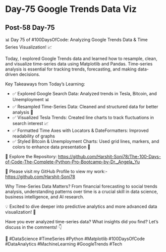 # Day-75 Google Trends Data Viz

## Post-58 Day-75

📊 Day 75 of #100DaysOfCode: Analyzing Google Trends Data & Time Series Visualization! 📈

Today, I explored Google Trends data and learned how to resample, clean, and visualize time-series data using Matplotlib and Pandas. Time-series analysis is essential for tracking trends, forecasting, and making data-driven decisions.

Key Takeaways from Today’s Learning:

- ✅ Explored Google Search Data: Analyzed trends in Tesla, Bitcoin, and Unemployment 📊
- ✅ Resampled Time-Series Data: Cleaned and structured data for better analysis 📆
- ✅ Visualized Tesla Trends: Created line charts to track fluctuations in search interest 📈
- ✅ Formatted Time Axes with Locators & DateFormatters: Improved readability of graphs
- ✅ Styled Bitcoin & Unemployment Charts: Used grid lines, markers, and colors to enhance data presentation 🎨

🔗 Explore the Repository: <https://github.com/Harshit-Soni78/The-100-Days-of-Code-The-Complete-Python-Pro-Bootcamp-by-Dr._Angela_Yu>

📂 Please visit my GitHub Profile to view my work:- <https://github.com/Harshit-Soni78>

Why Time-Series Data Matters?
From financial forecasting to social trends analysis, understanding patterns over time is a crucial skill in data science, business intelligence, and AI research.

💡 Excited to dive deeper into predictive analytics and more advanced data visualization! 🚀

Have you ever analyzed time-series data? What insights did you find? Let’s discuss in the comments! 👇

🚀 #DataScience #TimeSeries #Python #Matplotlib #100DaysOfCode #DataAnalytics #MachineLearning #GoogleTrends #Tech
